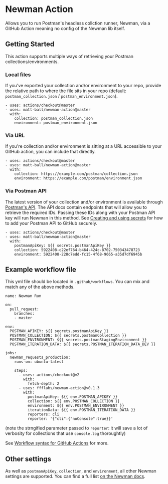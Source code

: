 # Newman Action

Allows you to run Postman's headless collction runner, Newman, via a GitHub Action meaning no config of the Newman lib itself.

## Getting Started

This action supports multiple ways of retrieving your Postman collections/environments.

### Local files

If you've exported your collection and/or environment to your repo, provide the relative path to where the file sits in your repo (default: `postman_collection.json` / `postman_environment.json`).

```
- uses: actions/checkout@master
- uses: matt-ball/newman-action@master
  with:
    collection: postman_collection.json
    environment: postman_environment.json
```

### Via URL

If you're collection and/or environment is sitting at a URL accessible to your GitHub action, you can include that directly.

```
- uses: actions/checkout@master
- uses: matt-ball/newman-action@master
  with:
    collection: https://example.com/postman/collection.json
    environment: https://example.com/postman/environment.json
```

### Via Postman API

The latest version of your collection and/or environment is available through [Postman's API](https://docs.api.getpostman.com/?version=latest). The API docs contain endpoints that will allow you to retrieve the required IDs. Passing these IDs along with your Postman API key will run Newman in this method. See [Creating and using secrets](https://help.github.com/en/articles/virtual-environments-for-github-actions#creating-and-using-secrets-encrypted-variables) for how to add your Postman API to GitHub securely.

```
- uses: actions/checkout@master
- uses: matt-ball/newman-action@master
  with:
    postmanApiKey: ${{ secrets.postmanApiKey }}
    collection: 5922408-c22ef764-b464-424c-8702-750343478723
    environment: 5922408-228c7edd-fc15-4f68-9665-a35d7df6945b
```

## Example workflow file

This yml file should be located in `.github/workflows`. You can mix and match any of the above methods.

```
name: Newman Run

on:
  pull_request:
    branches:
    - master

env:
  POSTMAN_APIKEY: ${{ secrets.postmanApiKey }}
  POSTMAN_COLLECTION: ${{ secrets.postmanCollection }}
  POSTMAN_ENVIRONMENT: ${{ secrets.postmanStagingEnvironment }}
  POSTMAN_ITERATION_DATA: ${{ secrets.POSTMAN_ITERATION_DATA_DEV }}

jobs:
  newman_requests_production:
    runs-on: ubuntu-latest

    steps:
      - uses: actions/checkout@v2
        with:
          fetch-depth: 2
      - uses: ffflabs/newman-action@v0.1.3
        with:
          postmanApiKey: ${{ env.POSTMAN_APIKEY }}
          collection: ${{ env.POSTMAN_COLLECTION }}
          environment: ${{ env.POSTMAN_ENVIRONMENT }}
          iterationData: ${{ env.POSTMAN_ITERATION_DATA }}
          reporters: cli
          reporter: '{"cli":{"noConsole":true}}'
```

(note the strngified parameter passed to `reporter`: it will save a lot of verbosity for collections that use `console.log` thoroughtly)

See [Workflow syntax for GitHub Actions](https://help.github.com/en/articles/workflow-syntax-for-github-actions) for more.

## Other settings

As well as `postmanApiKey`, `collection`, and `environment`, all other Newman settings are supported. You can find a full list [on the Newman docs](https://github.com/postmanlabs/newman#api-reference).
